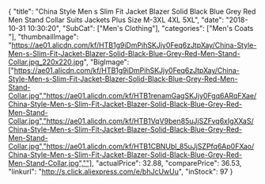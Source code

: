 {
	"title": "China Style Men s Slim Fit Jacket Blazer Solid Black Blue Grey Red Men Stand Collar Suits Jackets Plus Size M-3XL 4XL 5XL",
	"date": "2018-10-31 10:30:20",
	"SubCat": ["Men's Clothing"],
	"categories": ["Men's Coats "],
	"thumbnailImage": "https://ae01.alicdn.com/kf/HTB1g9iDmPihSKJjy0Feq6zJtpXay/China-Style-Men-s-Slim-Fit-Jacket-Blazer-Solid-Black-Blue-Grey-Red-Men-Stand-Collar.jpg_220x220.jpg",
	"BigImage": ["https://ae01.alicdn.com/kf/HTB1g9iDmPihSKJjy0Feq6zJtpXay/China-Style-Men-s-Slim-Fit-Jacket-Blazer-Solid-Black-Blue-Grey-Red-Men-Stand-Collar.jpg","https://ae01.alicdn.com/kf/HTB1renamGagSKJjy0Fgq6ARqFXae/China-Style-Men-s-Slim-Fit-Jacket-Blazer-Solid-Black-Blue-Grey-Red-Men-Stand-Collar.jpg","https://ae01.alicdn.com/kf/HTB1VqV9ben85uJjSZFvq6xIgXXaS/China-Style-Men-s-Slim-Fit-Jacket-Blazer-Solid-Black-Blue-Grey-Red-Men-Stand-Collar.jpg","https://ae01.alicdn.com/kf/HTB1CBNUbl_85uJjSZPfq6Ap0FXao/China-Style-Men-s-Slim-Fit-Jacket-Blazer-Solid-Black-Blue-Grey-Red-Men-Stand-Collar.jpg",""],
	"actualPrice": 32.88,
	"comparePrice": 36.53,
	"linkurl": "http://s.click.aliexpress.com/e/bhJcUwUu",
	"inStock": 97
}
